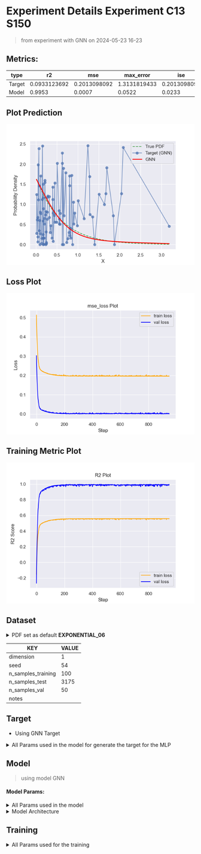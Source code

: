 # Experiment Details Experiment  C13 S150
> from experiment with GNN
> on 2024-05-23 16-23
## Metrics:
                                                                                                    
| type   | r2           | mse          | max_error    | ise          | kl           | evs          |
|--------|--------------|--------------|--------------|--------------|--------------|--------------|
| Target | 0.0933123692 | 0.2013098092 | 1.3131819433 | 0.2013098092 | 0.3267044237 | 0.0938583142 |
| Model  | 0.9953       | 0.0007       | 0.0522       | 0.0233       | 0.0095       | 0.9954       |
                                                                                                    
## Plot Prediction

<img src="pdf_31736487.png">

## Loss Plot

<img src="loss_31736487.png">

## Training Metric Plot

<img src="train_metric_31736487.png">

## Dataset

<details><summary>PDF set as default <b>EXPONENTIAL_06</b></summary>

#### Dimension 1
                               
| type        | rate | weight |
|-------------|------|--------|
| exponential | 0.6  | 1      |
                               
</details>
                              
| KEY                | VALUE |
|--------------------|-------|
| dimension          | 1     |
| seed               | 54    |
| n_samples_training | 100   |
| n_samples_test     | 3175  |
| n_samples_val      | 50    |
| notes              |       |
                              
## Target
- Using GNN Target
<details><summary>All Params used in the model for generate the target for the MLP </summary>

                         
| KEY          | VALUE  |
|--------------|--------|
| n_init       | 70     |
| max_iter     | 80     |
| n_components | 13     |
| random_state | 15     |
| init_params  | kmeans |
                         
</details>

## Model
> using model GNN
#### Model Params:
<details><summary>All Params used in the model </summary>

                                    
| KEY             | VALUE          |
|-----------------|----------------|
| dropout         | 0.0            |
| hidden_layer    | [(14, Tanh())] |
| last_activation | None           |
                                    
</details>

<details><summary>Model Architecture </summary>

NeuralNetworkModular(
  (dropout): Dropout(p=0.0, inplace=False)
  (output_layer): Linear(in_features=14, out_features=1, bias=True)
  (layers): ModuleList(
    (0): Linear(in_features=1, out_features=14, bias=True)
  )
  (activation): ModuleList(
    (0): Tanh()
  )
)
</details>

## Training
<details><summary>All Params used for the training </summary>

                                        
| KEY           | VALUE                |
|---------------|----------------------|
| learning_rate | 0.002518531606034997 |
| epochs        | 950                  |
| loss_type     | mse_loss             |
| optimizer     | RMSprop              |
| batch_size    | 76                   |
                                        
</details>

